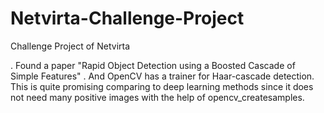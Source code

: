 # Netvirta-Challenge-Project
Challenge Project of Netvirta

. Found a paper "Rapid Object Detection using a Boosted Cascade of Simple Features" . And OpenCV has a trainer for Haar-cascade detection. This is quite promising comparing to deep learning methods since it does not need many positive images with the help of opencv_createsamples.